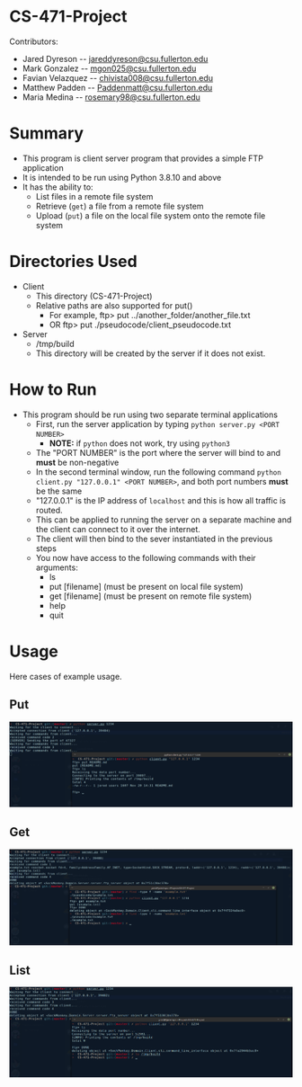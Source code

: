 # CS-471-Project

Contributors:
- Jared Dyreson    --  jareddyreson@csu.fullerton.edu
- Mark Gonzalez -- mgon025@csu.fullerton.edu
- Favian Velazquez -- chivista008@csu.fullerton.edu
- Matthew Padden   --  Paddenmatt@csu.fullerton.edu
- Maria Medina -- rosemary98@csu.fullerton.edu

# Summary

- This program is client server program that provides a simple FTP application
- It is intended to be run using Python 3.8.10 and above
- It has the ability to:
    * List files in a remote file system
    * Retrieve (`get`) a file from a remote file system
    * Upload (`put`) a file on the local file system onto the remote file system

# Directories Used

- Client
    * This directory (CS-471-Project)
    * Relative paths are also supported for put()
        + For example, ftp> put ../another_folder/another_file.txt
        + OR ftp> put ./pseudocode/client_pseudocode.txt
- Server
    * /tmp/build
    * This directory will be created by the server if it does not exist.

# How to Run

- This program should be run using two separate terminal applications
    * First, run the server application by typing `python server.py <PORT NUMBER>`
        + **NOTE:** if `python` does not work, try using `python3`
    * The "PORT NUMBER" is the port where the server will bind to and **must** be non-negative
    * In the second terminal window, run the following command `python client.py "127.0.0.1" <PORT NUMBER>`, and both port numbers **must** be the same
    * "127.0.0.1" is the IP address of `localhost` and this is how all traffic is routed. 
    * This can be applied to running the server on a separate machine  and the client can connect to it over the internet.
    * The client will then bind to the sever instantiated in the previous steps
    * You now have access to the following commands with their arguments:
        + ls
        + put [filename] (must be present on local file system)
        + get [filename] (must be present on remote file system)
        + help
        + quit



# Usage

Here cases of example usage.

## Put

![Put Command](assets/02_Put_Command.png)

## Get

![Get Command](assets/03_Get_Command.png)

## List

![List Command](assets/01_LS_Command.png)
